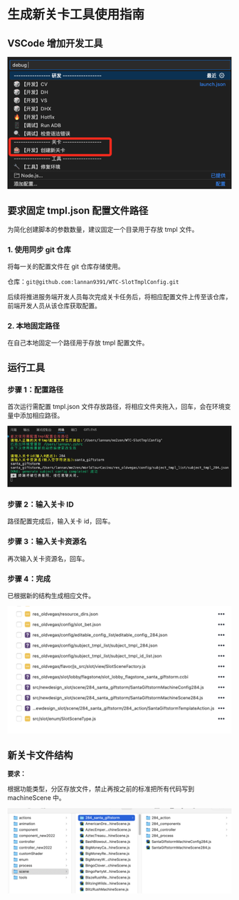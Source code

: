 # 生成新关卡工具使用指南

## VSCode 增加开发工具

![VSCode 开发工具配置界面](/assets/05f9ef405ccb04a6233ba98cf741aed2.png)

## 要求固定 tmpl.json 配置文件路径

为简化创建脚本的参数数量，建议固定一个目录用于存放 tmpl 文件。

### 1. 使用同步 git 仓库

将每一关的配置文件在 git 仓库存储使用。

仓库：`git@github.com:lannan9391/WTC-SlotTmplConfig.git`

后续将推进服务端开发人员每次完成关卡任务后，将相应配置文件上传至该仓库，前端开发人员从该仓库获取配置。

### 2. 本地固定路径

在自己本地固定一个路径用于存放 tmpl 配置文件。

## 运行工具

### 步骤 1：配置路径

首次运行需配置 tmpl.json 文件存放路径，将相应文件夹拖入，回车，会在环境变量中添加相应路径。

![配置 tmpl.json 路径](/assets/593ba7c29860223cede7e183275f8b9e.png)

### 步骤 2：输入关卡 ID

路径配置完成后，输入关卡 id，回车。

### 步骤 3：输入关卡资源名

再次输入关卡资源名，回车。

### 步骤 4：完成

已根据新的结构生成相应文件。

![生成的文件结构](/assets/0cd311031b7ab0b4616ca7f77fb2dfcd.png)

## 新关卡文件结构

**要求：**

根据功能类型，分区存放文件，禁止再按之前的标准把所有代码写到 machineScene 中。

![新关卡文件结构示意图](/assets/c2d30e90420b98b4569e52c235f166ca.png)
